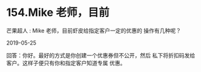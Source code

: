 # 154.Mike 老师，目前

芒果超人 : Mike 老师，目前虾皮给指定客户一定的优惠的 操作有几种呢？

2019-05-25

回答：你好。最好的方式是你创建一个优惠券但不公开，然后 私下将折扣码发给客户。这样子便只有你和指定客户知道专属 优惠。